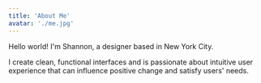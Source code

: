 ```yaml
---
title: 'About Me'
avatar: './me.jpg'
---
```


Hello world! I'm Shannon, a designer based in New York City.

I create clean, functional interfaces and is passionate about intuitive user experience that can influence positive change and satisfy users' needs.
